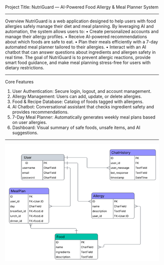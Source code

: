 Project Title:
NutriGuard — AI-Powered Food Allergy & Meal Planner System
________________________________________
Overview
NutriGuard is a web application designed to help users with food allergies safely manage their diet and meal planning.
 By leveraging AI and automation, the system allows users to:
•	Create personalized accounts and manage their allergy profiles.
•	Receive AI-powered recommendations about which foods are safe to eat.
•	Plan their meals efficiently with a 7-day automated meal planner tailored to their allergies.
•	Interact with an AI chatbot that can answer questions about ingredients and allergen safety in real time.
The goal of NutriGuard is to prevent allergic reactions, provide smart food guidance, and make meal planning stress-free for users with dietary restrictions.
________________________________________
Core Features
1.	User Authentication: Secure login, logout, and account management.
2.	Allergy Management: Users can add, update, or delete allergies.
3.	Food & Recipe Database: Catalog of foods tagged with allergens.
4.	AI Chatbot: Conversational assistant that checks ingredient safety and provides recommendations.
5.	7-Day Meal Planner: Automatically generates weekly meal plans based on user allergies.
6.	Dashboard: Visual summary of safe foods, unsafe items, and AI suggestions.
________________________________________
![NutriGuard ERD:](files\NutriGuard_ERD.png)